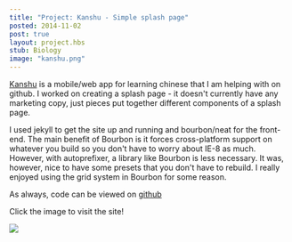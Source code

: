 ```yaml
---
title: "Project: Kanshu - Simple splash page"
posted: 2014-11-02
post: true
layout: project.hbs
stub: Biology
image: "kanshu.png"
---
```

[Kanshu](http://jltran.github.io/kanshu/) is a mobile/web app for learning chinese that I am helping with on github. I worked on creating a splash page - it doesn't currently have any marketing copy, just pieces put together different components of a splash page.

I used jekyll to get the site up and running and bourbon/neat for the front-end. The main benefit of Bourbon is it forces cross-platform support on whatever you build so you don't have to worry about IE-8 as much. However, with autoprefixer, a library like Bourbon is less necessary. It was, however, nice to have some presets that you don't have to rebuild. I really enjoyed using the grid system in Bourbon for some reason.

As always, code can be viewed on [github](https://github.com/jltran/kanshu)

Click the image to visit the site!

[![]({{assets}}/images/kanshu.png)](http://jltran.github.io/kanshu/)

